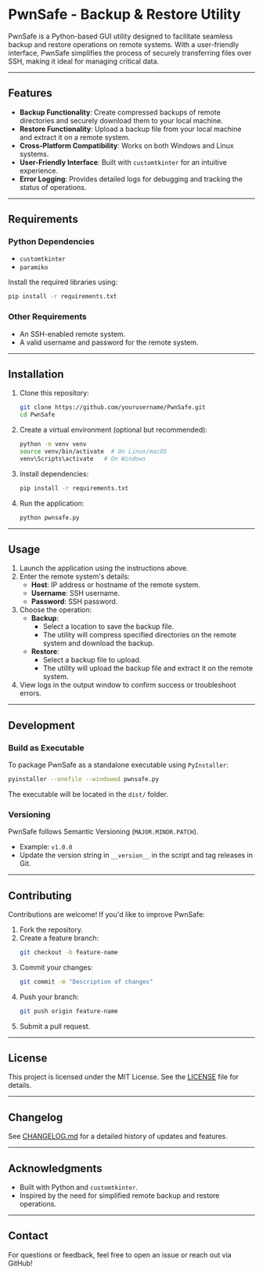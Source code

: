 # PwnSafe - Backup & Restore Utility

PwnSafe is a Python-based GUI utility designed to facilitate seamless backup and restore operations on remote systems. With a user-friendly interface, PwnSafe simplifies the process of securely transferring files over SSH, making it ideal for managing critical data.

---

## Features
- **Backup Functionality**: Create compressed backups of remote directories and securely download them to your local machine.
- **Restore Functionality**: Upload a backup file from your local machine and extract it on a remote system.
- **Cross-Platform Compatibility**: Works on both Windows and Linux systems.
- **User-Friendly Interface**: Built with `customtkinter` for an intuitive experience.
- **Error Logging**: Provides detailed logs for debugging and tracking the status of operations.

---

## Requirements

### Python Dependencies
- `customtkinter`
- `paramiko`

Install the required libraries using:
```bash
pip install -r requirements.txt
```

### Other Requirements
- An SSH-enabled remote system.
- A valid username and password for the remote system.

---

## Installation

1. Clone this repository:
   ```bash
   git clone https://github.com/yourusername/PwnSafe.git
   cd PwnSafe
   ```

2. Create a virtual environment (optional but recommended):
   ```bash
   python -m venv venv
   source venv/bin/activate  # On Linux/macOS
   venv\Scripts\activate   # On Windows
   ```

3. Install dependencies:
   ```bash
   pip install -r requirements.txt
   ```

4. Run the application:
   ```bash
   python pwnsafe.py
   ```

---

## Usage

1. Launch the application using the instructions above.
2. Enter the remote system's details:
   - **Host**: IP address or hostname of the remote system.
   - **Username**: SSH username.
   - **Password**: SSH password.
3. Choose the operation:
   - **Backup**:
     - Select a location to save the backup file.
     - The utility will compress specified directories on the remote system and download the backup.
   - **Restore**:
     - Select a backup file to upload.
     - The utility will upload the backup file and extract it on the remote system.
4. View logs in the output window to confirm success or troubleshoot errors.

---

## Development

### Build as Executable
To package PwnSafe as a standalone executable using `PyInstaller`:
```bash
pyinstaller --onefile --windowed pwnsafe.py
```
The executable will be located in the `dist/` folder.

### Versioning
PwnSafe follows Semantic Versioning (`MAJOR.MINOR.PATCH`).
- Example: `v1.0.0`
- Update the version string in `__version__` in the script and tag releases in Git.

---

## Contributing

Contributions are welcome! If you'd like to improve PwnSafe:
1. Fork the repository.
2. Create a feature branch:
   ```bash
   git checkout -b feature-name
   ```
3. Commit your changes:
   ```bash
   git commit -m "Description of changes"
   ```
4. Push your branch:
   ```bash
   git push origin feature-name
   ```
5. Submit a pull request.

---

## License
This project is licensed under the MIT License. See the [LICENSE](LICENSE) file for details.

---

## Changelog
See [CHANGELOG.md](CHANGELOG.md) for a detailed history of updates and features.

---

## Acknowledgments
- Built with Python and `customtkinter`.
- Inspired by the need for simplified remote backup and restore operations.

---

## Contact
For questions or feedback, feel free to open an issue or reach out via GitHub!

